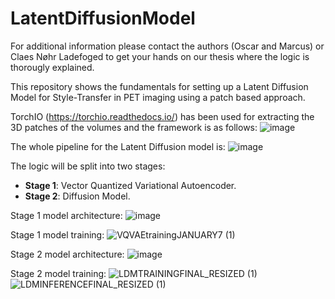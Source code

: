 # LatentDiffusionModel

For additional information please contact the authors (Oscar and Marcus) or Claes Nøhr Ladefoged to get your hands on our thesis where the logic is thorougly explained. 

This repository shows the fundamentals for setting up a Latent Diffusion Model for Style-Transfer in PET imaging using a patch based approach.

TorchIO (https://torchio.readthedocs.io/) has been used for extracting the 3D patches of the volumes and the framework is as follows:
![image](https://github.com/user-attachments/assets/52a8979e-4d58-42e8-985d-9b8b85dbf5c3)



The whole pipeline for the Latent Diffusion model is:
![image](https://github.com/user-attachments/assets/7b81fd72-8e87-40bb-9b5b-ce03cbec31ab)



The logic will be split into two stages:

- **Stage 1**: Vector Quantized Variational Autoencoder.
- **Stage 2**: Diffusion Model.

Stage 1 model architecture:
![image](https://github.com/user-attachments/assets/f201768f-ea4a-4ce3-84ea-7575c4b91080)


Stage 1 model training:
![VQVAEtrainingJANUARY7 (1)](https://github.com/user-attachments/assets/a61b4c0f-2029-4d0d-b2ff-589fd10c2749)



Stage 2 model architecture:
![image](https://github.com/user-attachments/assets/479569ab-0eff-48c8-891e-4cd91e0edfcb)


Stage 2 model training:
![LDMTRAININGFINAL_RESIZED (1)](https://github.com/user-attachments/assets/81c7edae-b917-47ba-acef-693c40a3d6de)
![LDMINFERENCEFINAL_RESIZED (1)](https://github.com/user-attachments/assets/cef3e387-2b5f-4d3c-8c76-7e2aa3a06f0d)














